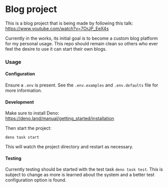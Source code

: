 # Blog project

This is a blog project that is being made by following this talk: https://www.youtube.com/watch?v=7OrJP_EeX4s

Currently in the works, its initial goal is to become a custom blog platform for my personal usage. This repo should remain clean so others who ever feel the desire to use it can start their own blogs. 

### Usage

#### Configuration

Ensure a `.env` is present. See the `.env.examples` and `.env.defaults` file for more information.

#### Development

Make sure to install Deno: https://deno.land/manual/getting_started/installation

Then start the project:

```
deno task start
```

This will watch the project directory and restart as necessary.

#### Testing

Currently testing should be started with the test task `deno task test`. This is subject to change as more is learned about the system and a better test configuration option is found. 

